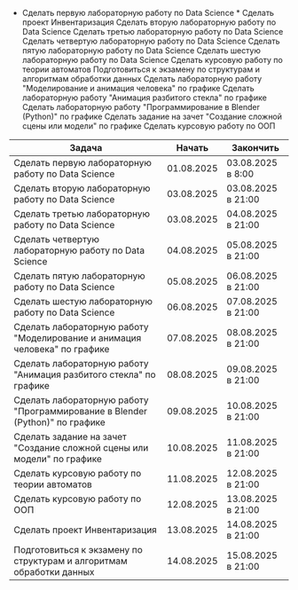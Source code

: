 * Сделать первую лабораторную работу по Data Science
    * 
Сделать проект Инвентаризация
Сделать вторую лабораторную работу по Data Science
Сделать третью лабораторную работу по Data Science
Сделать четвертую лабораторную работу по Data Science
Сделать пятую лабораторную работу по Data Science
Сделать шестую лабораторную работу по Data Science
Сделать курсовую работу по теории автоматов
Подготовиться к экзамену по структурам и алгоритмам обработки данных
Сделать лабораторную работу "Моделирование и анимация человека" по графике
Сделать лабораторную работу "Анимация разбитого стекла" по графике
Сделать лабораторную работу "Программирование в Blender (Python)" по графике
Сделать задание на зачет "Создание сложной сцены или модели" по графике
Сделать курсовую работу по ООП

| Задача                                                                       | Начать     | Закончить          |
| ---------------------------------------------------------------------------- | ---------- | ------------------ |
| Сделать первую лабораторную работу по Data Science                           | 01.08.2025 | 03.08.2025 в 8:00  |
| Сделать вторую лабораторную работу по Data Science                           | 03.08.2025 | 03.08.2025 в 21:00 |
| Сделать третью лабораторную работу по Data Science                           | 03.08.2025 | 04.08.2025 в 21:00 |
| Сделать четвертую лабораторную работу по Data Science                        | 04.08.2025 | 05.08.2025 в 21:00 |
| Сделать пятую лабораторную работу по Data Science                            | 05.08.2025 | 06.08.2025 в 21:00 |
| Сделать шестую лабораторную работу по Data Science                           | 06.08.2025 | 07.08.2025 в 21:00 |
| Сделать лабораторную работу "Моделирование и анимация человека" по графике   | 07.08.2025 | 08.08.2025 в 21:00 |
| Сделать лабораторную работу "Анимация разбитого стекла" по графике           | 08.08.2025 | 09.08.2025 в 21:00 |
| Сделать лабораторную работу "Программирование в Blender (Python)" по графике | 09.08.2025 | 10.08.2025 в 21:00 |
| Сделать задание на зачет "Создание сложной сцены или модели" по графике      | 10.08.2025 | 11.08.2025 в 21:00 |
| Сделать курсовую работу по теории автоматов                                  | 11.08.2025 | 12.08.2025 в 21:00 |
| Сделать курсовую работу по ООП                                               | 12.08.2025 | 13.08.2025 в 21:00 |
| Сделать проект Инвентаризация                                                | 13.08.2025 | 14.08.2025 в 21:00 |
| Подготовиться к экзамену по структурам и алгоритмам обработки данных         | 14.08.2025 | 15.08.2025 в 21:00 |


